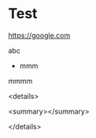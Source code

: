 # Test

https://google.com

abc

* mmm

mmmm

&lt;details&gt;

&lt;summary&gt;&lt;/summary&gt;

&lt;/details&gt;